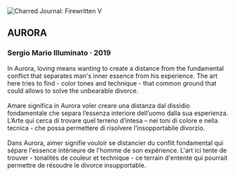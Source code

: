 <div class="artwork-of-the-day">
  <div class="container">
    <div class="img-wrapper">
      <img
        src="https://uploads8.wikiart.org/00281/images/sergio-illuminato/aurora.jpg!Large.jpg"
        alt="Charred Journal: Firewritten V" />
    </div>
    <div class="artwork-detail">
      <div class="artwork-origin"> 
        <h2 class="artwork-name">AURORA</h2>
        <h3 class="artist">
          Sergio Mario Illuminato
                    ·  2019
        </h3>
      </div>
      <p class="description">
        <span class="artwork-description-text ng-binding" ng-bind-html="viewModel.ArtworkOfTheDay.Description | unsafe">In Aurora, loving means wanting to create a distance from the fundamental conflict that separates man's inner essence from his experience. The art here tries to find - color tones and technique - that common ground that could allows to solve the unbearable divorce.<br><br>Amare significa in Aurora voler creare una distanza dal dissidio fondamentale che separa l’essenza interiore dell’uomo dalla sua esperienza. L’Arte qui cerca di trovare quel terreno d’intesa – nei toni di colore e nella tecnica - che possa permettere di risolvere l’insopportabile divorzio.<br><br>Dans Aurora, aimer signifie vouloir se distancier du conflit fondamental qui sépare l'essence intérieure de l'homme de son expérience. L'art ici tente de trouver - tonalités de couleur et technique - ce terrain d'entente qui pourrait permettre de résoudre le divorce insupportable.</span>
                        <div class="text-shadow-container" ng-show="showShadow" style=""></div>
      </p>
    </div>
  </div>

</div>
